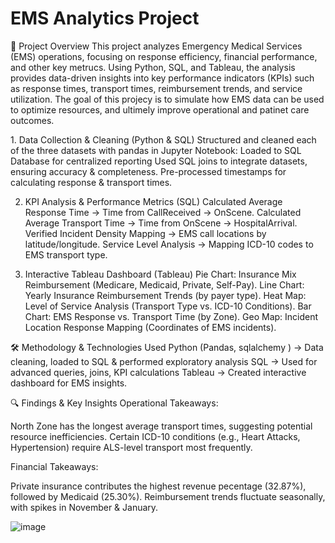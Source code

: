 # EMS Analytics Project
📌 Project Overview
This project analyzes Emergency Medical Services (EMS) operations, focusing on response efficiency, financial performance, and other key metrucs. Using Python, SQL, and Tableau, the analysis provides data-driven insights into key performance indicators (KPIs) such as response times, transport times, reimbursement trends, and service utilization. The goal of this projecy is to simulate how EMS data can be used to optimize resources, and ultimely improve operational and patinet care outcomes. 

   1️. Data Collection & Cleaning (Python & SQL)
Structured and cleaned each of the three datasets with pandas in Jupyter Notebook:
Loaded to SQL Database for centralized reporting
Used SQL joins to integrate datasets, ensuring accuracy & completeness.
Pre-processed timestamps for calculating response & transport times.

2. KPI Analysis & Performance Metrics (SQL)
Calculated Average Response Time → Time from CallReceived → OnScene.
Calculated Average Transport Time → Time from OnScene → HospitalArrival.
Verified Incident Density Mapping → EMS call locations by latitude/longitude.
Service Level Analysis → Mapping ICD-10 codes to EMS transport type.

3. Interactive Tableau Dashboard (Tableau)
Pie Chart: Insurance Mix Reimbursement (Medicare, Medicaid, Private, Self-Pay).
Line Chart: Yearly Insurance Reimbursement Trends (by payer type).
Heat Map: Level of Service Analysis (Transport Type vs. ICD-10 Conditions).
Bar Chart: EMS Response vs. Transport Time (by Zone).
Geo Map: Incident Location Response Mapping (Coordinates of EMS incidents).


🛠️ Methodology & Technologies Used
Python (Pandas, sqlalchemy ) → Data cleaning, loaded to SQL & performed exploratory analysis
SQL → Used for advanced queries, joins, KPI calculations
Tableau → Created interactive dashboard for EMS insights.

🔍 Findings & Key Insights
Operational Takeaways:

North Zone has the longest average transport times, suggesting potential resource inefficiencies.
Certain ICD-10 conditions (e.g., Heart Attacks, Hypertension) require ALS-level transport most frequently.

Financial Takeaways:

Private insurance contributes the highest revenue pecentage (32.87%), followed by Medicaid (25.30%).
Reimbursement trends fluctuate seasonally, with spikes in November & January.

![image](https://github.com/user-attachments/assets/50cb274e-cec2-4408-aa3e-fc6fcbea3b51)


